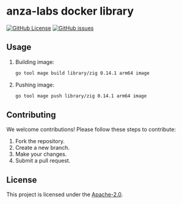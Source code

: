 # anza-labs docker library

[![GitHub License](https://img.shields.io/github/license/anza-labs/docker-library)][license]
[![GitHub issues](https://img.shields.io/github/issues/anza-labs/docker-library)](https://github.com/anza-labs/docker-library/issues)

## Usage

1. Building image:
    ```sh
    go tool mage build library/zig 0.14.1 arm64 image
    ```

2. Pushing image:
    ```sh
    go tool mage push library/zig 0.14.1 arm64 image
    ```

## Contributing

We welcome contributions! Please follow these steps to contribute:

1. Fork the repository.
2. Create a new branch.
3. Make your changes.
4. Submit a pull request.

## License

This project is licensed under the [Apache-2.0][license].

<!-- Resources -->

[license]: https://github.com/anza-labs/docker-library/blob/main/LICENSE
